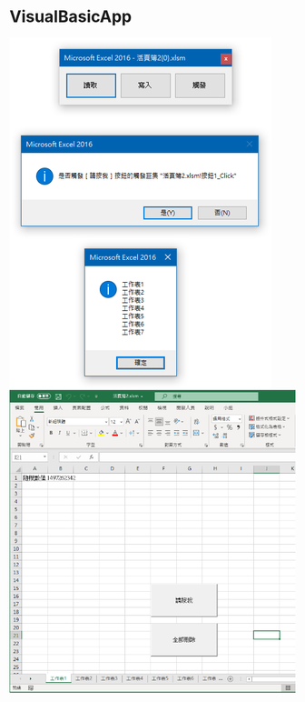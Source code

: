 # VisualBasicApp

![VisualBasicApp](VisualBasicApp.png "VisualBasicApp")  
![VisualBasicExcel](VisualBasicExcel.png "VisualBasicExcel")

